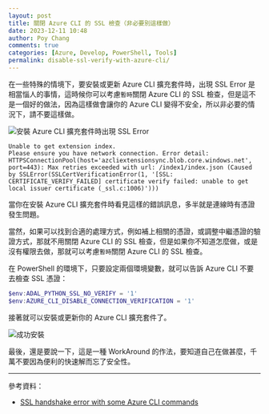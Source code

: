 ```yaml
---
layout: post
title: 關閉 Azure CLI 的 SSL 檢查（非必要別這樣做）
date: 2023-12-11 10:48
author: Poy Chang
comments: true
categories: [Azure, Develop, PowerShell, Tools]
permalink: disable-ssl-verify-with-azure-cli/
---
```


在一些特殊的情境下，要安裝或更新 Azure CLI 擴充套件時，出現 SSL Error 是相當惱人的事情，這時候你可以考慮`暫時`關閉 Azure CLI 的 SSL 檢查，但是這不是一個好的做法，因為這樣做會讓你的 Azure CLI 變得不安全，所以非必要的情況下，請不要這樣做。

![安裝 Azure CLI 擴充套件時出現 SSL Error](https://i.imgur.com/Z6Wua68.png)

```log
Unable to get extension index.
Please ensure you have network connection. Error detail: HTTPSConnectionPool(host='azcliextensionsync.blob.core.windows.net', port=443): Max retries exceeded with url: /index1/index.json (Caused by SSLError(SSLCertVerificationError(1, '[SSL: CERTIFICATE_VERIFY_FAILED] certificate verify failed: unable to get local issuer certificate (_ssl.c:1006)')))
```

當你在安裝 Azure CLI 擴充套件時看見這樣的錯誤訊息，多半就是連線時有憑證發生問題。

當然，如果可以找到合適的處理方式，例如補上相關的憑證，或調整中繼憑證的驗證方式，那就不用關閉 Azure CLI 的 SSL 檢查，但是如果你不知道怎麼做，或是沒有權限去做，那就可以考慮`暫時`關閉 Azure CLI 的 SSL 檢查。

在 PowerShell 的環境下，只要設定兩個環境變數，就可以告訴 Azure CLI 不要去檢查 SSL 憑證：

```powershell
$env:ADAL_PYTHON_SSL_NO_VERIFY = '1'
$env:AZURE_CLI_DISABLE_CONNECTION_VERIFICATION = '1'
```

接著就可以安裝或更新你的 Azure CLI 擴充套件了。

![成功安裝](https://i.imgur.com/hwKXgvK.png)

最後，還是要說一下，這是一種 WorkAround 的作法，要知道自己在做甚麼，千萬不要因為便利的快速解而忘了安全性。

---

參考資料：

* [SSL handshake error with some Azure CLI commands](https://stackoverflow.com/questions/55463706/ssl-handshake-error-with-some-azure-cli-commands)
